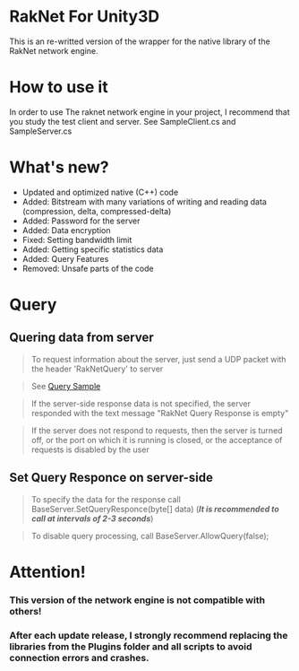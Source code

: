 # RakNet For Unity3D
This is an re-writted version of the wrapper for the native library of the RakNet network engine.

# How to use it
In order to use The raknet network engine in your project, I recommend that you study the test client and server.
See SampleClient.cs and SampleServer.cs

# What's new?
- Updated and optimized native (C++) code
- Added: Bitstream with many variations of writing and reading data (compression, delta, compressed-delta)
- Added: Password for the server
- Added: Data encryption
- Fixed: Setting bandwidth limit
- Added: Getting specific statistics data
- Added: Query Features
- Removed: Unsafe parts of the code

# Query
## Quering data from server
>To request information about the server, just send a UDP packet with the header 'RakNetQuery' to server

>See [Query Sample](https://github.com/ep1s0de3/RakNet_Networking_2/blob/main/Assets/RakQuerySample.cs)

>If the server-side response data is not specified, the server responded with the text message "RakNet Query Response is empty"

>If the server does not respond to requests, then the server is turned off, or the port on which it is running is closed, or the acceptance of requests is disabled by the user

## Set Query Responce on server-side
> To specify the data for the response call BaseServer.SetQueryResponce(byte[] data) (***It is recommended to call at intervals of 2-3 seconds***)

> To disable query processing, call BaseServer.AllowQuery(false);

# Attention!
### This version of the network engine is not compatible with others!
### After each update release, I strongly recommend replacing the libraries from the Plugins folder and all scripts to avoid connection errors and crashes.
